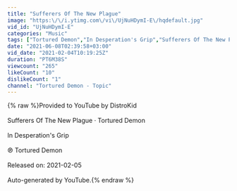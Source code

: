 ```yaml
---
title: "Sufferers Of The New Plague"
image: "https:\/\/i.ytimg.com\/vi\/UjNuHDymI-E\/hqdefault.jpg"
vid_id: "UjNuHDymI-E"
categories: "Music"
tags: ["Tortured Demon","In Desperation's Grip","Sufferers Of The New Plague"]
date: "2021-06-08T02:39:58+03:00"
vid_date: "2021-02-04T10:19:25Z"
duration: "PT6M38S"
viewcount: "265"
likeCount: "10"
dislikeCount: "1"
channel: "Tortured Demon - Topic"
---
```

{% raw %}Provided to YouTube by DistroKid<br /><br />Sufferers Of The New Plague · Tortured Demon<br /><br />In Desperation's Grip<br /><br />℗ Tortured Demon<br /><br />Released on: 2021-02-05<br /><br />Auto-generated by YouTube.{% endraw %}
